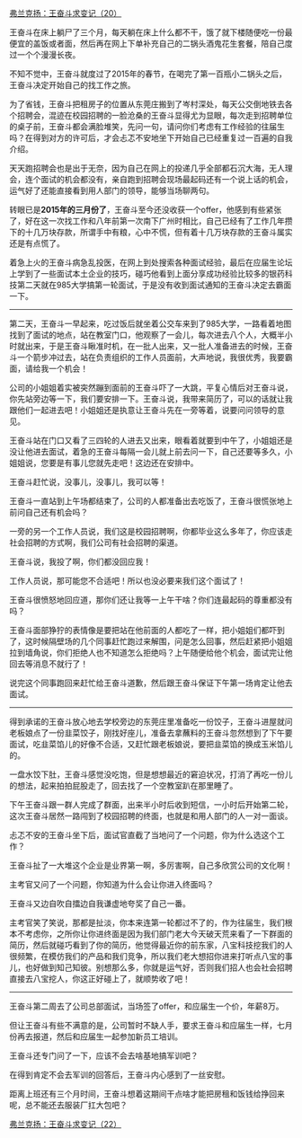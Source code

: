<p></p><a href="https://zhuanlan.zhihu.com/p/61534461" data-draft-node="block" data-draft-type="link-card" data-image="https://pic2.zhimg.com/v2-0a58669fb485c9a547740cc6bed47c01_180x120.jpg" data-image-width="821" data-image-height="390" class="internal">弗兰克扬：王奋斗求变记（20）</a><p>王奋斗在床上躺尸了三个月，每天躺在床上什么都不干，饿了就下楼随便吃一份最便宜的盖饭或者面，然后再在网上下单补充自己的二锅头酒鬼花生套餐，陪自己度过一个个漫漫长夜。</p><p>不知不觉中，王奋斗就度过了2015年的春节，在喝完了第一百瓶小二锅头之后，王奋斗决定开始自己的找工作之旅。</p><p>为了省钱，王奋斗把租房子的位置从东莞庄搬到了岑村深处，每天公交倒地铁去各个招聘会，混迹在校园招聘的一脸沧桑的王奋斗显得尤为显眼，每次走到招聘单位的桌子前，王奋斗都会满脸堆笑，先问一句，请问你们考虑有工作经验的往届生吗？在得到对方的许可后，才会忐忑不安地坐下开始自己已经重复过一百遍的自我介绍。</p><p>天天跑招聘会也是出于无奈，因为自己在网上的投递几乎全部都石沉大海，无人理会，连个面试的机会都没有，亲自跑到招聘会现场最起码还有一个说上话的机会，运气好了还能直接看到用人部门的领导，能够当场聊两句。</p><p>转眼已是<b>2015年的三月份了</b>，王奋斗至今还没收获一个offer，他感到有些紧张了，好在这一次找工作和八年前第一次南下广州时相比，自己已经有了工作几年攒下的十几万块存款，所谓手中有粮，心中不慌，但有着十几万块存款的王奋斗属实还是有点慌了。</p><p>着急上火的王奋斗病急乱投医，在网上到处搜索各种面试经验，最后在应届生论坛上学到了一些面试本土企业的技巧，碰巧他看到上面分享成功经验比较多的银药科技第二天就在985大学搞第一轮面试，于是没有收到面试通知的王奋斗决定去霸面一下。</p><hr><p>第二天，王奋斗一早起来，吃过饭后就坐着公交车来到了985大学，一路看着地图找到了面试的地点，站在教室门口，他观察了一会儿，每次进去八个人，大概半小时就出来，于是王奋斗瞅准时机，在一批人出来，又一批人准备进去的时候，王奋斗一个箭步冲过去，站在负责组织的工作人员面前，大声地说，我很优秀，我要霸面，请给我一个机会！</p><p>公司的小姐姐着实被突然蹦到面前的王奋斗吓了一大跳，平复心情后对王奋斗说，你先站旁边等一下，我们要安排一下。王奋斗说，我带来简历了，可以的话就让我跟他们一起进去吧！小姐姐还是执意让王奋斗先在一旁等着，说要问问领导的意见。</p><p>王奋斗站在门口又看了三四轮的人进去又出来，眼看着就要到中午了，小姐姐还是没让他进去面试，着急的王奋斗每隔一会儿就上前去问一下，自己还要等多久，小姐姐说，您要是有事儿您就先走吧！这边还在安排中。</p><p>王奋斗赶忙说，没事儿，没事儿，我可以等！</p><p>王奋斗一直站到上午场都结束了，公司的人都准备出去吃饭了，王奋斗很慌张地上前问自己还有机会吗？</p><p>一旁的另一个工作人员说，我们这是校园招聘啊，你都毕业这么多年了，你应该走社会招聘的方式啊，我们公司有社会招聘的渠道。</p><p>王奋斗说，我投了啊，你们都没回应我！</p><p>工作人员说，那可能您不合适吧！所以也没必要来我们这个面试了！</p><p>王奋斗很愤怒地回应道，那你们还让我等一上午干啥？你们连最起码的尊重都没有吗？</p><p>王奋斗面部狰狞的表情像是要把站在他前面的人都吃了一样，把小姐姐们都吓到了，这时候隔壁场的几个同事赶忙跑过来解围，问是怎么回事，然后赶紧把小姐姐拉到墙角说，你们拒绝人也不知道怎么拒绝吗？上午随便给他个机会，面试完让他回去等消息不就行了！</p><p>说完这个同事跑回来赶忙给王奋斗道歉，然后跟王奋斗保证下午第一场肯定让他去面试。</p><hr><p>得到承诺的王奋斗放心地去学校旁边的东莞庄里准备吃一份饺子，王奋斗进屋就问老板娘点了一份韭菜饺子，刚找好座儿，准备去拿蘸料的王奋斗忽然想到了下午要面试，吃韭菜馅儿的好像不合适，又赶忙跟老板娘说，要把韭菜馅的换成玉米馅儿的。</p><p>一盘水饺下肚，王奋斗感觉没吃饱，但是想想最近的窘迫状况，打消了再吃一份儿的想法，起来拍拍屁股走了，回去找了一个空教室趴在那里睡了。</p><p>下午王奋斗跟一群人完成了群面，出来半小时后收到短信，一小时后开始第二轮，这次王奋斗居然一路闯到了校园招聘的终面，也就是和用人部门的人一对一面谈。</p><p>忐忑不安的王奋斗坐下后，面试官直截了当地问了一个问题，你为什么选这个工作？</p><p>王奋斗扯了一大堆这个企业是业界第一啊，多厉害啊，自己多欣赏公司的文化啊！</p><p>主考官又问了一个问题，你知道为什么会让你进入终面吗？</p><p>王奋斗又边自吹自擂边自我谦虚地夸奖了自己一番。</p><p>主考官笑了笑说，那都是扯淡，你本来连第一轮都过不了的，作为往届生，我们根本不考虑你，之所你让你进终面是因为我们部门老大今天破天荒来看了一下群面的简历，然后就碰巧看到了你的简历，他觉得最近你的前东家，八宝科技挖我们的人很频繁，在模仿我们的产品和我们竞争，所以我们老大想招你进来打听点八宝的事儿，也好做到知己知彼。别想那么多，你就是运气好，否则我们招人也会社会招聘直接去八宝挖人，你这正好碰上了，就顺势收了吧！</p><hr><p>王奋斗第二周去了公司总部面试，当场签了offer，和应届生一个价，年薪8万。</p><p>但让王奋斗有些不满意的是，公司暂时不缺人手，要求王奋斗和应届生一样，七月份再去报道，然后和应届生一起参加新员工培训。</p><p>王奋斗还专门问了一下，应该不会去啥基地搞军训吧？</p><p>在得到肯定不会去军训的回答后，王奋斗内心感到了一丝安慰。</p><p>距离上班还有三个月时间，王奋斗想着这期间干点啥才能把房租和饭钱给挣回来呢，总不能还去服装厂扛大包吧？</p><a href="https://zhuanlan.zhihu.com/p/61667974" data-draft-node="block" data-draft-type="link-card" data-image="https://pic3.zhimg.com/v2-1bf83b18a0973f3377c8fff7559c7dee_180x120.jpg" data-image-width="686" data-image-height="323" class="internal">弗兰克扬：王奋斗求变记（22）</a><p></p>